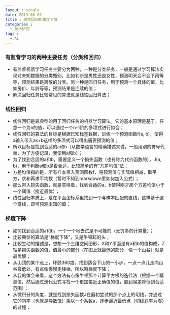 ```yaml
---
layout : single
date: 2019-06-02
title : 线性回归和梯度下降
categories : 
  - 技术研究
tags : 
  - AI
---
```


### 有监督学习的两种主要任务（分类和回归）
- 有监督机器学习任务主要分为两种，一种是分类任务，一般是通过学习算法实现对未知数据的分类甄别，比如判断是男性还是女性，预测明天会不会下雨等等，预测结果是离散的分类。另一种是回归任务，用于预测一个具体的值，比如房价、年龄等等，预测结果是连续的值；
- 解决回归任务比较常见的算法就是线性回归算法；

### 线性回归
- 线性回归是最典型的用于回归任务的机器学习算法。它的基本原理是基于，任意一个为n的值，可以通过一个n-1阶的多项式进行拟合；
- 线性回归的算法的目标是根据已知标签数据，训练一个预测函数f(a, b)，使得x输入带入ax+b这样的多项式可以得出需要预测的值；
- 所以目标是找到合适的a和b（从数学语言的精确描述来说，一般用别的符号代替，为了方便记录，我使用a和b）；
- 为了找到合适的a和b，需要定义一个损失函数（也有称为代价函数的），J(a, b)，用于判断a和b是否合适，比较简单的有“方差均值”法；
- 方差均值指的是，所有样本带入预测函数f，将预测值与实际值相减，取平方，求和再求平均数（暂时不知到markdown里如何加入公式）；
- 那么带入损失函数，就是意味着，找到合适的a、b使得刚才那个方差均值小于一个阈值（接近最优）；
- 线性回归本质上，是在平面坐标系里找到一个与样本匹配的直线，这样基于这个直线，即可预测未知的值；

### 梯度下降
- 如何找到合适的a和b，一个一个地去试是不可能的（无穷多的计算量）；
- 比较典型的算法是“梯度下降”，又是牛顿起的头；
- 比较生动的描述是，想想一个三维空间图形，X和Y平面是有a和b的值构成，Z轴是损失函数的值，值最小的部分（在图上就最低的部分，像一个山谷）就是最优解；
- 从山顶的某个点上，环顾360度，找到适合下山的一小步，一点一点儿走向山谷最低处，有点像慢慢走楼梯，所以叫梯度下降；
- 从我的体会来看，这个方法有点像牛顿那个计算平方根的迭代法（根据一个猜测值，然后通过迭代公式寻找一个更加接近正确值的值，直到误差降低到合适范围）；
- 从微积分的角度，就是找到损失函数J在最初尝试的那个点上的切线，并通过它的斜率（也就是导数值）乘以一个系数a，逐步逼近最低点（切线斜率为零）的过程；